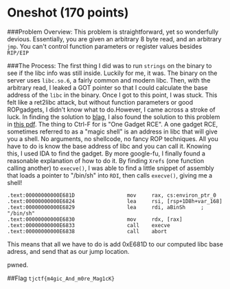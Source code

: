 # Oneshot (170 points)

###Problem Overview:
This problem is straightforward, yet so wonderfully devious. Essentially, you are given an arbitrary 8 byte read, and an arbitrary `jmp`. You can't control function parameters or register values besides `RIP/EIP`

###The Process:
  The first thing I did was to run `strings` on the binary to see if the libc info was still inside. Luckily for me, it was. The binary on the server uses `libc.so.6`, a fairly common and modern libc. Then, with the arbitrary read, I leaked a GOT pointer so that I could calculate the base address of the `libc` in the binary. Once I got to this point, I was stuck. This felt like a ret2libc attack, but without function parameters or good ROPgadgets, I didn't know what to do.However, I came across a stroke of luck. In finding the solution to [blag](blag_180_pts.md), I also found the solution to this problem in [this pdf](http://j00ru.vexillium.org/blog/24_03_15/dragons_ctf.pdf). The thing to Ctrl-F for is "One Gadget RCE". A one gadget RCE, sometimes referred to as a "magic shell" is an address in libc that will give you a shell. No arguments, no shellcode, no fancy ROP techniques. All you have to do is know the base address of libc and you can call it. Knowing this, I used IDA to find the gadget. By more google-fu, I finally found a reasonable explanation of how to do it. By finding `Xrefs` (one function calling another) to `execve()`, I was able to find a little snippet of assembly that loads a pointer to "/bin/sh" into `RDI`, then calls `execve()`, giving me a shell!
  
```
.text:00000000000E681D                 mov     rax, cs:environ_ptr_0
.text:00000000000E6824                 lea     rsi, [rsp+1D8h+var_168]
.text:00000000000E6829                 lea     rdi, aBinSh     ; "/bin/sh"
.text:00000000000E6830                 mov     rdx, [rax]
.text:00000000000E6833                 call    execve
.text:00000000000E6838                 call    abort
```

This means that all we have to do is add 0xE681D to our computed libc base adress, and send that as our jump location.

pwned.

##Flag
`tjctf{m4gic_And_m0re_Mag1cK}`